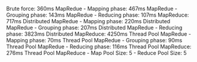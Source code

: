 Brute force: 360ms
MapRedue - Mapping phase: 467ms
MapRedue - Grouping phase: 143ms
MapRedue - Reducing phase: 107ms
MapReduce: 717ms
Distributed MapRedue - Mapping phase: 220ms
Distributed MapRedue - Grouping phase: 207ms
Distributed MapRedue - Reducing phase: 3823ms
Distributed MapReduce: 4250ms
Thread Pool MapRedue - Mapping phase: 70ms
Thread Pool MapRedue - Grouping phase: 90ms
Thread Pool MapRedue - Reducing phase: 116ms
Thread Pool MapReduce: 276ms
Thread Pool MapReduce - Map Pool Size: 5 - Reduce Pool Size: 5
